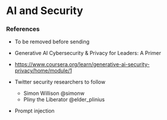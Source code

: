 # AI and Security

### References

* To be removed before sending

* Generative AI Cybersecurity & Privacy for Leaders: A Primer
* https://www.coursera.org/learn/generative-ai-security-privacy/home/module/1

* Twitter security researchers to follow
    * Simon Willison @simonw
    * Pliny the Liberator @elder_plinius

* Prompt injection